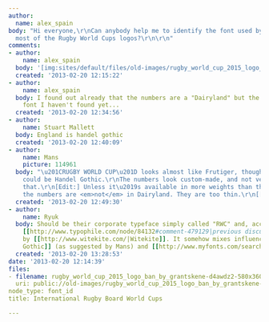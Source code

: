 ```yaml
---
author:
  name: alex_spain
body: "Hi everyone,\r\nCan anybody help me to identify the font used by the IRB in
  most of the Rugby World Cups logos?\r\n\r\n"
comments:
- author:
    name: alex_spain
  body: '[img:sites/default/files/old-images/rugby_world_cup_2015_logo_ban_by_grantskene-d4awdz2-580x360_5834.png]'
  created: '2013-02-20 12:15:22'
- author:
    name: alex_spain
  body: I found out already that the numbers are a "Dairyland" but the text is another
    font I haven't found yet...
  created: '2013-02-20 12:34:56'
- author:
    name: Stuart Mallett
  body: England is handel gothic
  created: '2013-02-20 12:40:09'
- author:
    name: Mans
    picture: 114961
  body: "\u201CRUGBY WORLD CUP\u201D looks almost like Frutiger, though not quite.\r\n\u201CENGLAND\u201D
    could be Handel Gothic.\r\nThe numbers look custom-made, and not very well at
    that.\r\n[Edit:] Unless it\u2019s available in more weights than the one on MyFonts,
    the numbers are <em>not</em> in Dairyland. They are too thin.\r\n[[http://www.myfonts.com/search/Dairyland/fonts/]]"
  created: '2013-02-20 12:49:30'
- author:
    name: Ryuk
  body: Should be their corporate typeface simply called "RWC" and, according to this
    [[http://www.typophile.com/node/84132#comment-479129|previous discussion]], designed
    by [[http://www.witekite.com/|Witekite]]. It somehow mixes influences from [[http://www.myfonts.com/search/handel+gothic|Handel
    Gothic]] (as suggested by Mans) and [[http://www.myfonts.com/search/akagi|Akagi]].
  created: '2013-02-20 13:28:53'
date: '2013-02-20 12:14:39'
files:
- filename: rugby_world_cup_2015_logo_ban_by_grantskene-d4awdz2-580x360.png
  uri: public://old-images/rugby_world_cup_2015_logo_ban_by_grantskene-d4awdz2-580x360.png
node_type: font_id
title: International Rugby Board World Cups

---
```

